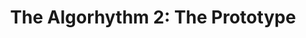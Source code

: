 ---
layout: playlist
title: "The Algorhythm 2: The Prototype"
startDate: 2024
endDate: under development
songs: [
    ghosts-of-failure,
    buried-escalade,
    damp,
    bass-and-piano,
    # empty-casino,
    codes-vocal,
    humble,
    cymaprodz,
    summer-snare,
]
---